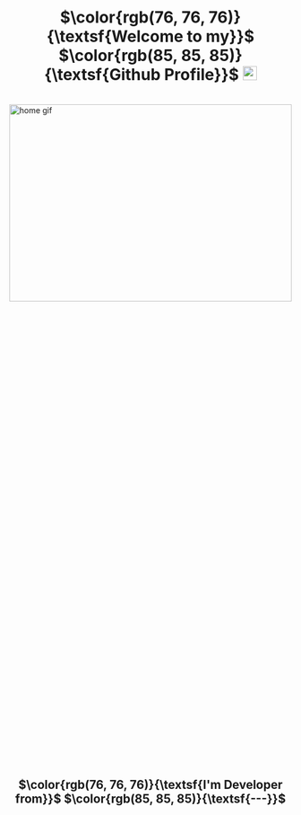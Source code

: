 [//]: # (Header)
<div>
    <h1 align="center">
        $\color{rgb(76, 76, 76)}{\textsf{Welcome to my}}$
        $\color{rgb(85, 85, 85)}{\textsf{Github Profile}}$
        <img alt="hey" src="https://github.com/MikhailGulkin/MikhailGulkin/blob/main/assets/common/hey.gif?raw=true" width="25px"> 
    </h1>
    <br>
        <img  width="100%" height="30%" src="https://i.ytimg.com/vi/_ITiwPMUzho/maxresdefault.jpg" alt="home gif"/>
    <h2 align="center"> 
        $\color{rgb(76, 76, 76)}{\textsf{I'm Developer from}}$
        $\color{rgb(85, 85, 85)}{\textsf{---}}$
    </h2>

</div>


[//]: # (Body)

[//]: # (First Patr)


<!--
**Phoenix-12/Phoenix-12** is a ✨ _special_ ✨ repository because its `README.md` (this file) appears on your GitHub profile.

Here are some ideas to get you started:

- 🔭 I’m currently working on ...
- 🌱 I’m currently learning ...
- 👯 I’m looking to collaborate on ...
- 🤔 I’m looking for help with ...
- 💬 Ask me about ...
- 📫 How to reach me: ...
- 😄 Pronouns: ...
- ⚡ Fun fact: ...
-->
